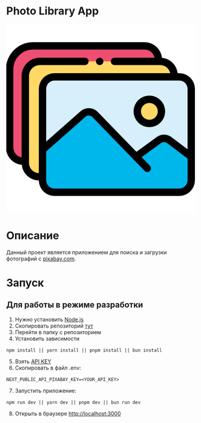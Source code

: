 # Photo Library App

![Logo](/public/Intro.png)

# Описание
Данный проект является приложением для поиска и загрузки фотографий с [pixabay.com](https://pixabay.com/).

# Запуск

## Для работы в режиме разработки
1. Нужно установить [Node.js](https://nodejs.org/en/download/)
2. Скопировать репозиторий [тут](https://github.com/Freyzan2006/photo-library-frontend)
3. Перейти в папку с репозиторием
4. Установить зависимости
```
npm install || yarn install || pnpm install || bun install
```
5. Взять [API KEY](https://pixabay.com/api/)
6. Скопировать в файл .env:
```env
NEXT_PUBLIC_API_PIXABAY_KEY=<YOUR_API_KEY>
```
7. Запустить приложение:
```
npm run dev || yarn dev || pnpm dev || bun run dev
```
8. Открыть в браузере [http://localhost:3000](http://localhost:3000)